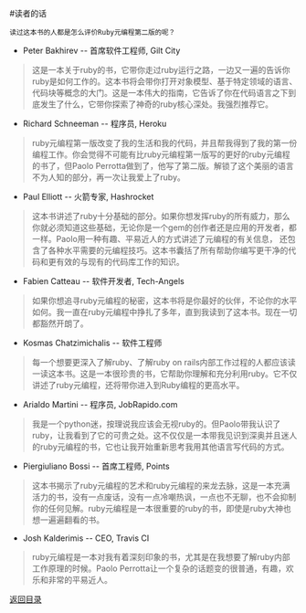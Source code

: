 #读者的话

	读过这本书的人都是怎么评价Ruby元编程第二版的呢？

* Peter Bakhirev -- 首席软件工程师, Gilt City
>这是一本关于ruby的书，它带你走过ruby运行之路，一边又一遍的告诉你ruby是如何工作的。这本书将会带你打开对象模型、基于特定领域的语言、代码块等概念的大门。这是一本伟大的指南，它告诉了你在代码语言之下到底发生了什么，它带你探索了神奇的ruby核心深处。我强烈推荐它。

* Richard Schneeman -- 程序员, Heroku
>ruby元编程第一版改变了我的生活和我的代码，并且帮我得到了我的第一份编程工作。你会觉得不可能有比ruby元编程第一版写的更好的ruby元编程的书了，但Paolo Perrotta做到了，他写了第二版。解锁了这个美丽的语言不为人知的部分，再一次让我爱上了ruby。

* Paul Elliott -- 火箭专家, Hashrocket
>这本书讲述了ruby十分基础的部分。如果你想发挥ruby的所有威力，那么你就必须知道这些基础，无论你是一个gem的创作者还是应用的开发者，都一样。Paolo用一种有趣、平易近人的方式讲述了元编程的有关信息， 还包含了各种水平需要的元编程技巧。这本书囊括了所有帮助你编写更干净的代码和更有效的与现有的代码库工作的知识。

* Fabien Catteau -- 软件开发者, Tech-Angels
>如果你想追寻ruby元编程的秘密，这本书将是你最好的伙伴，不论你的水平如何。我一直在ruby元编程中挣扎了多年，直到我读到了这本书。现在一切都豁然开朗了。

* Kosmas Chatzimichalis -- 软件工程师
>每一个想要更深入了解ruby、了解ruby on rails内部工作过程的人都应该读一读这本书。这是一本很珍贵的书，它帮助你理解和充分利用ruby。它不仅讲述了ruby元编程，还将带你进入到Ruby编程的更高水平。

* Arialdo Martini -- 程序员, JobRapido.com
>我是一个python迷，按理说我应该会无视ruby的。但Paolo带我认识了ruby，让我看到了它的可贵之处。这不仅仅是一本带我见识到深奥并且迷人的ruby元编程的书，它也让我开始重新思考我用其他语言写代码的方式。

* Piergiuliano Bossi -- 首席工程师, Points
>这本书揭示了ruby元编程的艺术和ruby元编程的来龙去脉，这是一本充满活力的书，没有一点废话，没有一点冷嘲热讽，一点也不无聊，也不会抑制你的任何见解。ruby元编程是一本很重要的ruby的书，即使是ruby大神也想一遍遍翻看的书。

* Josh Kalderimis -- CEO, Travis CI
>ruby元编程是一本对我有着深刻印象的书，尤其是在我想要了解ruby内部工作原理的时候。Paolo Perrotta让一个复杂的话题变的很普通，有趣，欢乐和非常的平易近人。


[返回目录](https://github.com/cynthia-n/e-book/blob/master/metaprogramming_ruby2/metaprogramming_ruby2_index.md)